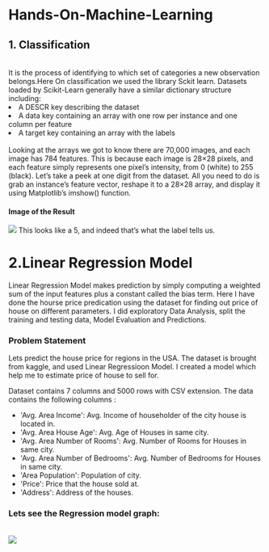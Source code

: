 # Hands-On-Machine-Learning
<h2> 1. Classification </h2> 
<br>  It is the process of identifying to which set of categories a new observation belongs.Here On classification we used the library Sckit learn.
Datasets loaded by Scikit-Learn generally have a similar dictionary structure including: 

<li>  A DESCR key describing the dataset </li>
<li>  A data key containing an array with one row per instance and one column per feature </li>
<li>  A target key containing an array with the labels </li>
<br>
Looking at the arrays we got to know there are 70,000 images, and each image has 784 features. This is because each image
is 28×28 pixels, and each feature simply represents one pixel’s intensity, from 0
(white) to 255 (black). Let’s take a peek at one digit from the dataset. All you need to
do is grab an instance’s feature vector, reshape it to a 28×28 array, and display it using
Matplotlib’s imshow() function.
<h4>Image of the Result</h4>
<img src=https://res.cloudinary.com/adeshpokhrel/image/upload/v1621076062/1_v7nx5p.png> </img>
This looks like a 5, and indeed that’s what the label tells us.


# 2.Linear Regression Model
Linear Regression Model makes prediction by simply computing a weighted sum of the input features plus a constant called the bias term. Here I have done the hourse price predication using the dataset for finding out price of house on different parameters. I did exploratory Data Analysis, split the training and testing data, Model Evaluation and Predictions. 

### Problem Statement
Lets predict the house price for regions in the USA. The dataset is brought from kaggle, and used Linear Regressioon Model. I created a model which help me to estimate price of house to sell for.

Dataset contains 7 columns and 5000 rows with CSV extension. 
The data contains the following columns :
- 'Avg. Area Income': Avg. Income of householder of the city house is located in.
- 'Avg. Area House Age': Avg. Age of Houses in same city.
- 'Avg. Area Number of Rooms': Avg. Number of Rooms for Houses in same city.
- 'Avg. Area Number of Bedrooms': Avg. Number of Bedrooms for Houses in same city.
- 'Area Population': Population of city.
- 'Price': Price that the house sold at.
- 'Address': Address of the houses.

<h3>Lets see the Regression model graph: </h3>
 <br>
 <img src=https://res.cloudinary.com/adeshpokhrel/image/upload/v1621148749/LinearRefression_byq72d.png> </img> </br>


